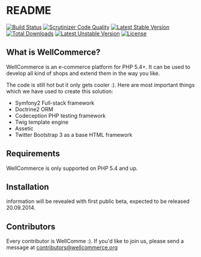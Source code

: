 README
======

[![Build Status](https://travis-ci.org/WellCommerce/WellCommerce.svg?branch=development)](https://travis-ci.org/WellCommerce/WellCommerce)
[![Scrutinizer Code Quality](https://scrutinizer-ci.com/g/WellCommerce/WellCommerce/badges/quality-score.png?b=development)](https://scrutinizer-ci.com/g/WellCommerce/WellCommerce/?branch=development)
[![Latest Stable Version](https://poser.pugx.org/wellcommerce/wellcommerce/v/stable.svg)](https://packagist.org/packages/wellcommerce/wellcommerce) [![Total Downloads](https://poser.pugx.org/wellcommerce/wellcommerce/downloads.svg)](https://packagist.org/packages/wellcommerce/wellcommerce) [![Latest Unstable Version](https://poser.pugx.org/wellcommerce/wellcommerce/v/unstable.svg)](https://packagist.org/packages/wellcommerce/wellcommerce) [![License](https://poser.pugx.org/wellcommerce/wellcommerce/license.svg)](https://packagist.org/packages/wellcommerce/wellcommerce)

What is WellCommerce?
---------------------

WellCommerce is an e-commerce platform for PHP 5.4+. It can be used to develop all kind of shops and extend them in the way you like.

The code is still hot but it only gets cooler :). Here are most important things which we have used to create this solution:

- Symfony2 Full-stack framework
- Doctrine2 ORM
- Codeception PHP testing framework
- Twig template engine
- Assetic
- Twitter Bootstrap 3 as a base HTML framework

Requirements
------------

WellCommerce is only supported on PHP 5.4 and up. 

Installation
------------

information will be revealed with first public beta, expected to be released 20.09.2014.

Contributors
------------

Every contributor is WellComme :). If you'd like to join us, please send a message at contributors@wellcommerce.org

